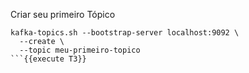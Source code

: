 Criar seu primeiro Tópico

```
kafka-topics.sh --bootstrap-server localhost:9092 \
  --create \
  --topic meu-primeiro-topico
```{{execute T3}}